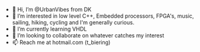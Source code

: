 - 👋 Hi, I’m @UrbanVibes from DK
- 👀 I’m interested in low level C++, Embedded processors, FPGA's, music, sailing, hiking, cycling and I'm generally curious. 
- 🌱 I’m currently learning VHDL
- 💞️ I’m looking to collaborate on whatever catches my interest
- 📫 Reach me at hotmail.com (t_biering)

<!---
UrbanVibes/UrbanVibes is a ✨ special ✨ repository because its `README.md` (this file) appears on your GitHub profile.
You can click the Preview link to take a look at your changes.
--->
